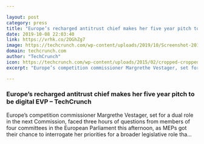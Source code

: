 ```yaml
---

layout: post
category: press
title: "Europe’s recharged antitrust chief makes her five year pitch to be digital EVP"
date: 2019-10-08 22:03:40
link: https://vrhk.co/2OGhZg7
image: https://techcrunch.com/wp-content/uploads/2019/10/Screenshot-2019-10-08-at-14.34.25.png?w=711
domain: techcrunch.com
author: "TechCrunch"
icon: https://techcrunch.com/wp-content/uploads/2015/02/cropped-cropped-favicon-gradient.png?w=180
excerpt: "Europe’s competition commissioner Margrethe Vestager, set for a dual role in the next Commission, faced three hours of questions from members of four committees in the European Parliament this afternoon, as MEPs got their chance to interrogate her priorities for a broader legislative role tha…"

---
```


### Europe’s recharged antitrust chief makes her five year pitch to be digital EVP – TechCrunch

Europe’s competition commissioner Margrethe Vestager, set for a dual role in the next Commission, faced three hours of questions from members of four committees in the European Parliament this afternoon, as MEPs got their chance to interrogate her priorities for a broader legislative role tha…